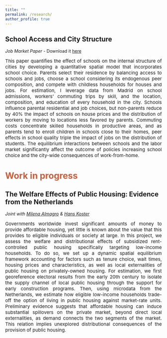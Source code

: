```yaml
---
title: ""
permalink: /research/
author_profile: true
---
```


## School Access and City Structure
*Job Market Paper* - Download it <a href="https://giorgiopietrabissa.github.io/files/school_sorting.pdf" target="_blank">here</a>

<div align='justify'>
<span style="font-size:15px">
This paper quantifies the effect of schools on the internal structure of cities by developing a quantitative spatial model that incorporates school choice. Parents select their residence by balancing access to schools and jobs, choose a school considering its endogenous peer composition, and compete with childless households for houses and jobs. For estimation, I leverage data from Madrid on school admissions, workers' commuting trips by skill, and the location, composition, and education of every household in the city. Schools influence parental residential and job choices, but non-parents reduce by 40% the impact of schools on house prices and the distribution of workers by moving to locations less favored by parents. Commuting costs concentrate skilled households in productive areas, and as parents tend to enroll children in schools close to their homes, peer effects in school quality triple the impact of jobs on the distribution of students. The equilibrium interactions between schools and the labor market significantly affect the outcome of policies increasing school choice and the city-wide consequences of work-from-home.    
</span>
</div>

  
# <span style="color:#CF5C36"> Work in progress </span>

## The Welfare Effects of Public Housing: Evidence from the Netherlands
*Joint with <a href="https://www.milena-almagro.com/" target="_blank">Milena Almagro</a> & <a href="https://www.urbaneconomics.nl/" target="_blank">Hans Koster</a>*

<div align='justify'>
<span style="font-size:15px">
Governments worldwide invest significant amounts of money to provide affordable housing, yet little is known about the value that this provides to eligible individuals or society at large. In this project, we assess the welfare and distributional effects of subsidized rent-controlled public housing specifically targeting low-income households. To do so, we set up a dynamic spatial equilibrium framework accounting for factors such as tenure choice, wait times, housing prices and characteristics, as well as local externalities of public housing on privately-owned housing. For estimation, we first georeference electoral results from the early 20th century to isolate the supply channel of local public housing through the support for early construction programs. Then, using microdata from the Netherlands, we estimate how eligible low-income households trade-off the option of living in public housing against market-rate units. Preliminary evidence suggests that affordable housing can induce substantial spillovers on the private market, beyond direct local externalities, as demand connects the two segments of the market. This relation implies unexplored distributional consequences of the provision of public housing.
</span>
</div>
